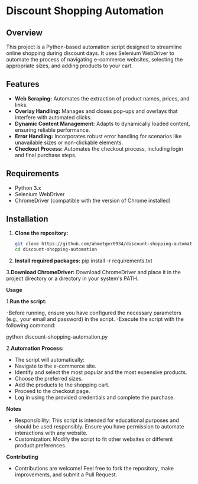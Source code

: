
# Discount Shopping Automation

## Overview
This project is a Python-based automation script designed to streamline online shopping during discount days. It uses Selenium WebDriver to automate the process of navigating e-commerce websites, selecting the appropriate sizes, and adding products to your cart.

## Features
- **Web Scraping:** Automates the extraction of product names, prices, and links.
- **Overlay Handling:** Manages and closes pop-ups and overlays that interfere with automated clicks.
- **Dynamic Content Management:** Adapts to dynamically loaded content, ensuring reliable performance.
- **Error Handling:** Incorporates robust error handling for scenarios like unavailable sizes or non-clickable elements.
- **Checkout Process:** Automates the checkout process, including login and final purchase steps.

## Requirements
- Python 3.x
- Selenium WebDriver
- ChromeDriver (compatible with the version of Chrome installed)

## Installation

1. **Clone the repository:**
   ```bash
   git clone https://github.com/ahmetger0934/discount-shopping-automation.git
   cd discount-shopping-automation
   
2. **Install required packages:**
   pip install -r requirements.txt

3.**Download ChromeDriver:**
Download ChromeDriver and place it in the project directory or a directory in your system's PATH.

**Usage**

1.**Run the script:**

-Before running, ensure you have configured the necessary parameters (e.g., your email and password) in the script.
-Execute the script with the following command:

 python discount-shopping-automation.py

2.**Automation Process:**

- The script will automatically:
- Navigate to the e-commerce site.
- Identify and select the most popular and the most expensive products.
- Choose the preferred sizes.
- Add the products to the shopping cart.
- Proceed to the checkout page.
- Log in using the provided credentials and complete the purchase.

**Notes**
- Responsibility: This script is intended for educational purposes and should be used responsibly. Ensure you have permission to automate interactions with any website.
- Customization: Modify the script to fit other websites or different product preferences.

**Contributing**

- Contributions are welcome! Feel free to fork the repository, make improvements, and submit a Pull Request.


